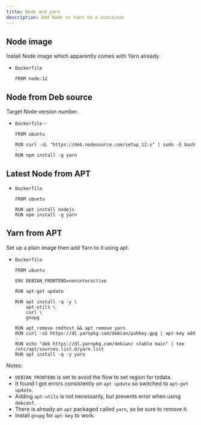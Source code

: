 ```yaml
---
title: Node and yarn
description: Add Node or Yarn to a container
---
```



## Node image

Install Node image which apparently comes with Yarn already.
- `Dockerfile`
    ```docker
    FROM node:12
    ```

## Node from Deb source

Target Node version number.

- `Dockerfile` - 
    ```docker
    FROM ubuntu
    
    RUN curl -sL "https://deb.nodesource.com/setup_12.x" | sudo -E bash -
    RUN npm install -g yarn
    ```

## Latest Node from APT

- `Dockerfile`
    ```docker
    FROM ubuntu
    
    RUN apt install nodejs
    RUN npm install -g yarn
    ```
   

## Yarn from APT

Set up a plain image then add Yarn to it using apt.

- `Dockerfile`
    ```docker
    FROM ubuntu

    ENV DEBIAN_FRONTEND=noninteractive

    RUN apt-get update

    RUN apt install -q -y \
        apt-utils \
        curl \
        gnupg

    RUN apt remove cmdtest && apt remove yarn
    RUN curl -sS https://dl.yarnpkg.com/debian/pubkey.gpg | apt-key add -
    RUN echo "deb https://dl.yarnpkg.com/debian/ stable main" | tee /etc/apt/sources.list.d/yarn.list
    RUN apt install -q -y yarn
    ```

Notes:

- `DEBIAN_FRONTEND` is set to avoid the flow to set region for tzdata.
- It found I got errors consistently on `apt update` so switched to `apt-get update`.
- Adding `apt-utils` is not necessarily, but prevents error when using `debconf`.
- There is already an `apt` packaged called `yarn`, so be sure to remove it.
- Install `gnupg` for `apt-key` to work.
